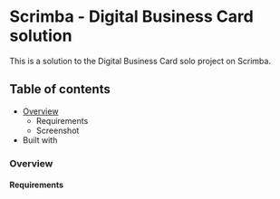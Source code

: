 # Scrimba - Digital Business Card solution
This is a solution to the Digital Business Card solo project on Scrimba.

## Table of contents
- [Overview](README.md/Overview)
  - Requirements
  - Screenshot
- Built with

### Overview
#### Requirements

